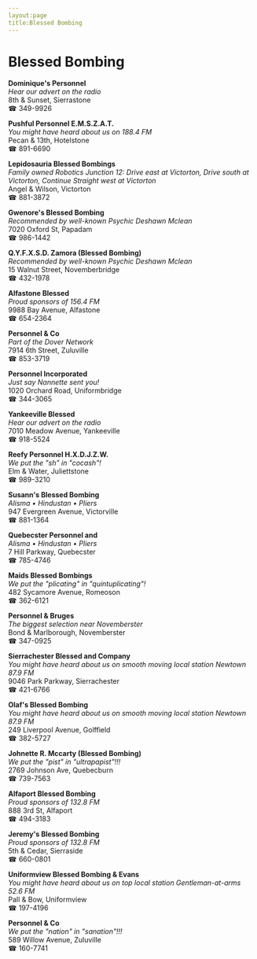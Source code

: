 ```yaml
---
layout:page
title:Blessed Bombing
---
```

# Blessed Bombing

**Dominique's Personnel**  
_Hear our advert on the radio_  
8th & Sunset, Sierrastone  
☎ 349-9926



**Pushful Personnel E.M.S.Z.A.T.**  
_You might have heard about us on 188.4 FM_  
Pecan & 13th, Hotelstone  
☎ 891-6690



**Lepidosauria Blessed Bombings**  
_Family owned Robotics 
Junction 12: Drive east at Victorton, Drive south at Victorton, Continue Straight west at Victorton_  
Angel & Wilson, Victorton  
☎ 881-3872



**Gwenore's Blessed Bombing**  
_Recommended by well-known Psychic Deshawn Mclean_  
7020 Oxford St, Papadam  
☎ 986-1442



**Q.Y.F.X.S.D. Zamora (Blessed Bombing)**  
_Recommended by well-known Psychic Deshawn Mclean_  
15 Walnut Street, Novemberbridge  
☎ 432-1978



**Alfastone Blessed**  
_Proud sponsors of 156.4 FM_  
9988 Bay Avenue, Alfastone  
☎ 654-2364



**Personnel & Co**  
_Part of the Dover Network_  
7914 6th Street, Zuluville  
☎ 853-3719



**Personnel Incorporated**  
_Just say Nannette sent you!_  
1020 Orchard Road, Uniformbridge  
☎ 344-3065



**Yankeeville Blessed**  
_Hear our advert on the radio_  
7010 Meadow Avenue, Yankeeville  
☎ 918-5524



**Reefy Personnel H.X.D.J.Z.W.**  
_We put the "sh" in "cocash"!_  
Elm & Water, Juliettstone  
☎ 989-3210



**Susann's Blessed Bombing**  
_Alisma • Hindustan • Pliers_  
947 Evergreen Avenue, Victorville  
☎ 881-1364



**Quebecster Personnel and**  
_Alisma • Hindustan • Pliers_  
7 Hill Parkway, Quebecster  
☎ 785-4746



**Maids Blessed Bombings**  
_We put the "plicating" in "quintuplicating"!_  
482 Sycamore Avenue, Romeoson  
☎ 362-6121



**Personnel & Bruges**  
_The biggest selection near Novemberster_  
Bond & Marlborough, Novemberster  
☎ 347-0925



**Sierrachester Blessed and Company**  
_You might have heard about us on smooth moving local station Newtown 87.9 FM_  
9046 Park Parkway, Sierrachester  
☎ 421-6766



**Olaf's Blessed Bombing**  
_You might have heard about us on smooth moving local station Newtown 87.9 FM_  
249 Liverpool Avenue, Golffield  
☎ 382-5727



**Johnette R. Mccarty (Blessed Bombing)**  
_We put the "pist" in "ultrapapist"!!!_  
2769 Johnson Ave, Quebecburn  
☎ 739-7563



**Alfaport Blessed Bombing**  
_Proud sponsors of 132.8 FM_  
888 3rd St, Alfaport  
☎ 494-3183



**Jeremy's Blessed Bombing**  
_Proud sponsors of 132.8 FM_  
5th & Cedar, Sierraside  
☎ 660-0801



**Uniformview Blessed Bombing & Evans**  
_You might have heard about us on top local station Gentleman-at-arms 52.6 FM_  
Pall & Bow, Uniformview  
☎ 197-4196



**Personnel & Co**  
_We put the "nation" in "sanation"!!!_  
589 Willow Avenue, Zuluville  
☎ 160-7741



